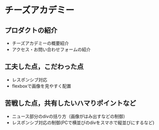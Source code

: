 # チーズアカデミー

## プロダクトの紹介

- チーズアカデミーの概要紹介
- アクセス・お問い合わせフォームの紹介

## 工夫した点，こだわった点

- レスポンシブ対応
- flexboxで画像を見やすく配置

## 苦戦した点，共有したいハマりポイントなど

- ニュース部分のdivの括り方（画像がはみ出すなどの制御）
- レスポンシブ対応の制御(PCで横並びのdivをスマホで縦並びにするなど)
